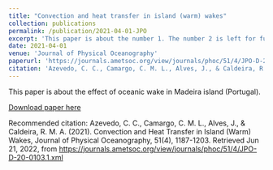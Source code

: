 ```yaml
---
title: "Convection and heat transfer in island (warm) wakes"
collection: publications
permalink: /publication/2021-04-01-JPO
excerpt: 'This paper is about the number 1. The number 2 is left for future work.'
date: 2021-04-01
venue: 'Journal of Physical Oceanography'
paperurl: 'https://journals.ametsoc.org/view/journals/phoc/51/4/JPO-D-20-0103.1.xml'
citation: 'Azevedo, C. C., Camargo, C. M. L., Alves, J., & Caldeira, R. M. A. (2021). Convection and Heat Transfer in Island (Warm) Wakes, Journal of Physical Oceanography, 51(4), 1187-1203. Retrieved Jun 21, 2022, from https://journals.ametsoc.org/view/journals/phoc/51/4/JPO-D-20-0103.1.xml'
---
```

This paper is about the effect of oceanic wake in Madeira island (Portugal).


[Download paper here](https://journals.ametsoc.org/view/journals/phoc/51/4/JPO-D-20-0103.1.xml)

Recommended citation: Azevedo, C. C., Camargo, C. M. L., Alves, J., & Caldeira, R. M. A. (2021). Convection and Heat Transfer in Island (Warm) Wakes, Journal of Physical Oceanography, 51(4), 1187-1203. Retrieved Jun 21, 2022, from https://journals.ametsoc.org/view/journals/phoc/51/4/JPO-D-20-0103.1.xml